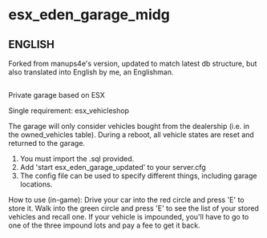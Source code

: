 # esx_eden_garage_midg
## ENGLISH

Forked from manups4e's version, updated to match latest db structure, but also translated into English by me, an Englishman.

##


Private garage based on ESX

Single requirement:
esx_vehicleshop

The garage will only consider vehicles bought from the dealership (i.e. in the owned_vehicles table). During a reboot, all vehicle states are reset and returned to the garage.

1) You must import the .sql provided.
2) Add 'start esx_eden_garage_updated' to your server.cfg
3) The config file can be used to specify different things, including garage locations.

How to use (in-game):
Drive your car into the red circle and press 'E' to store it.
Walk into the green circle and press 'E' to see the list of your stored vehicles and recall one. 
If your vehicle is impounded, you'll have to go to one of the three impound lots and pay a fee to get it back.
